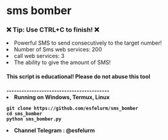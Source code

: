 # sms bomber
<h3>❌ Tip: Use CTRL+C to finish! ❌</h3>
<li>Powerful SMS to send consecutively to the target number!</li>
<li>Number of Sms web services: 200 </li>
<li>call web services: 3 </li>
<li>The ability to give the amount of SMS! </li>
<h4>This script is educational! Please do not abuse this tool <h4>
-----------------------------------------
<li>Running on Windows, Termux, Linux </li>

```
git clone https://github.com/esfelurm/sms_bomber
cd sms_bomber
python sms_bomber.py
```
<li> Channel Telegram : @esfelurm </li>
